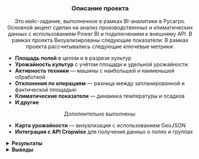 <h3 align="center">Описание проекта</h3>
<p align="center">
Это кейс-задание, выполненное в рамках BI-аналитики в Русагро. Основной акцент сделан на анализ производственных и климатических данных с использованием Power BI и подключением к внешнему API.
В рамках проекта Визуализированы следующие показатели:
В рамках проекта рассчитывались следующие ключевые метрики:

- **Площадь полей** в целом и в разрезе культур  
- **Урожайность культур** с учётом площади и удельной урожайности  
- **Активность техники** — машины с наибольшей и наименьшей обработкой  
- **Отклонения по операциям** — разница между запланированной и фактической площадью  
- **Климатические показатели** — динамика температуры и осадков
- **И другие**  </p> 
<p align="center">
  Дополнительно выполнены:
  
- **Карта урожайности** — визуализация с использованием GeoJSON  
- **Интеграция с API Cropwise** для получения данных о полях и группах
</p>


<details>

<summary><strong>Результаты</strong></summary>

Визуализации выполнены на основе следующих исходных файлов:  
**`Поля.csv`**, **`Температура и осадки.csv`**, **`Операции на поле.csv`**.  
Итоговые визуализации собраны в Power BI-файле:  
**`Кейс РосАгро визуализации.pbix`**

<summary><strong>Задание 1: Расчёт общей площади всех полей</strong></summary>

Рассчитана суммарная площадь всех полей на основе исходных данных.  
Для отображения использована визуализация в формате **карточки (card)** в Power BI.

![Общая площадь полей](https://drive.google.com/uc?export=view&id=1msuNhnLHLbd3YoGhSCgTa1p7UGXZa4Cg)

---

<summary><strong>Задание 2: График площадей полей в разрезе культур (2023)</strong></summary>

Построена визуализация, отражающая распределение площадей между культурами за 2023 год.  
Использована **группированная столбчатая диаграмма** в Power BI.

![Площади по культурам 2023](https://drive.google.com/uc?export=view&id=1bFijrry-FRxjO85fmdukdnq340bXe8qu)

---

<summary><strong>Задание 3: Расчёт общего урожая по культурам</strong></summary>

Построена визуализация общего урожая по каждой культуре.  
Расчёт производился по формуле: **Урожай = Урож. ц/га × Площадь, га**.  
Использована **группированная столбчатая диаграмма** в Power BI.

![Урожай по культурам](https://drive.google.com/uc?export=view&id=1dOlQnWu-uOr5RpdbBM7tI0ww295Z09a6)

---

<summary><strong>Задание 4: Машины с наибольшей и наименьшей обработанной площадью</strong></summary>

Проведён анализ техники по объёму обработанной площади.  
Построены два отдельных графика:  
– **машины с наибольшей площадью обработки**,  
– **машины с наименьшей площадью обработки**.


![Наибольшая площадь](https://drive.google.com/uc?export=view&id=1aKrsMy4F6EFjy4DIvUlr8xjNNMbsR47y)  

![Наименьшая площадь](https://drive.google.com/uc?export=view&id=1DocNR5LhDAJ8ZdqTXxf-0W52z2WWL2hv)

---


<summary><strong>Задание 5: Отклонение между завершённой и запланированной площадью</strong></summary>

Построена таблица с расчётом **отклонения в процентах** между фактической и плановой площадью для каждой технологической операции со статусом «Сделано».  
Для удобства восприятия использовано **условное форматирование**, выделяющее значительные отклонения.

![Отклонения по операциям](https://drive.google.com/uc?export=view&id=1xL82F4bGb1Umc1bxfEmLooDNWBFEHpy8)

---

<summary><strong>Задание 6: Сравнительный анализ температуры воздуха (2022 и 2023)</strong></summary>

Построен линейный график, отображающий **динамику температуры воздуха** по месяцам в 2022 и 2023 годах.  
Визуализация позволяет сопоставить сезонные изменения и отличия между двумя периодами.

![Температура 2022–2023](https://drive.google.com/uc?export=view&id=1DJg-W-m9aAXO4to2yLiKOmcEtJuudCj-)

---

<summary><strong>Задание 7: Месяц с наибольшим количеством осадков (2022 и 2023)</strong></summary>

Проведён анализ суммы осадков (мм) по месяцам.  
Определены месяцы с **наибольшим количеством осадков** в 2022 и 2023 годах на основе агрегированных значений.

![Осадки 2022](https://drive.google.com/uc?export=view&id=1wQJeWS9KMrr7Qg2wOIjCzKOwGJl057AD)  

![Осадки 2023](https://drive.google.com/uc?export=view&id=1oRU1cFe3AxY0EmqnkxqchvTbldlrOhx9)

---

<summary><strong>Задание 8: Геокарта с градиентной заливкой по урожайности</strong></summary>

Создана **карта фигур (Shape Map)** на основе предоставленного GeoJSON-файла **`Карта полей.json`**.  
Насыщенность цвета отображает **урожайность в ц/га** по каждому полю.  
Поля идентифицированы по **ID**, визуализация реализована через градиентную шкалу в Power BI.

![Карта урожайности](https://drive.google.com/uc?export=view&id=1pyzpDlQ9Mrjg6aq0MN5vYmPO4U1juRYi)

---

<summary><strong>Задание 9: Подключение к API системы Cropwise</strong></summary>

Проведено тестовое подключение к API Cropwise через Power BI.  
Получены данные о полях и их группах, построена таблица с колонками:  
**Группа полей**, **Наименование поля**, **Обрабатываемая площадь**.

Для подключения использовались следующие ресурсы:
- [Документация API](https://cropwiseoperations.docs.apiary.io/)
- [Эндпоинт Fields](https://operations.cropwise.com/api/v3/fields)
- [Эндпоинт Field Groups](https://operations.cropwise.com/api/v3/field_groups)
- [Инструкция по подключению к Power BI](https://github.com/cropio/cropio-powerbi/)

![Таблица из API Cropwise](https://drive.google.com/uc?export=view&id=1iz915c86yqM6xjyHp2JolQUXBNjWBTN_)


</details>

<details> 

<summary><strong>Выводы</strong></summary>

📌 На основе рассчитанных показателей и визуализированных графиков был построен итоговый дашборд.

На основе рассчитанных показателей и визуализированных графиков был построен итоговый дашборд в Power BI  
и опубликован в облачную среду **Power BI Service** для удобного доступа и презентации результатов анализа..  
Визуализация позволяет быстро оценить ключевые аспекты сельскохозяйственной деятельности компании: эффективность техники, урожайность культур, соблюдение планов и климатические условия.

**Основные выводы:**
- Имеются значительные отклонения между плановыми и фактическими площадями по ряду операций, что может говорить о проблемах в планировании или исполнении.
- Некоторые машины обрабатывают значительно большие объёмы, в то время как часть техники используется слабо — есть потенциал для оптимизации загрузки.
- Урожайность варьируется по культурам и полям — с помощью геокарты можно выявлять зоны с высокой и низкой продуктивностью.
- Анализ температур и осадков помогает учитывать погодные риски при планировании сезонных работ.
- Интеграция с API Cropwise позволяет оперативно получать актуальные данные и строить дашборды без ручной обработки.

Итоговая модель может быть использована как база для более глубокой аналитики и мониторинга в режиме реального времени.

</details>
